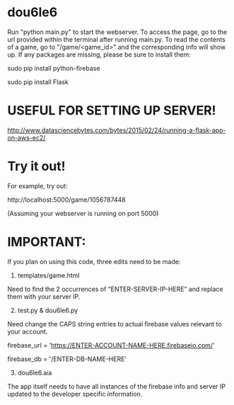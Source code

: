 dou6le6
=======

Run "python main.py" to start the webserver. To access the page, go to the url provided within the terminal after running main.py. To read the contents of a game, go to "/game/<game_id>" and the corresponding info will show up. If any packages are missing, please be sure to install them:

sudo pip install python-firebase

sudo pip install Flask



USEFUL FOR SETTING UP SERVER!
====

http://www.datasciencebytes.com/bytes/2015/02/24/running-a-flask-app-on-aws-ec2/



Try it out!
====

For example, try out:

http://localhost:5000/game/1056787448

(Assuming your webserver is running on port 5000)



IMPORTANT:
====

If you plan on using this code, three edits need to be made:

1) templates/game.html   

Need to find the 2 occurrences of “ENTER-SERVER-IP-HERE” and replace them with your server IP.


2) test.py & dou6le6.py

Need change the CAPS string entries to actual firebase values relevant to your account.

firebase_url = 'https://ENTER-ACCOUNT-NAME-HERE.firebaseio.com/'

firebase_db = '/ENTER-DB-NAME-HERE'


3) dou6le6.aia

The app itself needs to have all instances of the firebase info and server IP updated to the developer specific information.

